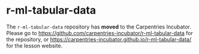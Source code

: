 # r-ml-tabular-data

The `r-ml-tabular-data` repository has **moved** to the Carpentries Incubator. Please go to https://github.com/carpentries-incubator/r-ml-tabular-data for the repository, or https://carpentries-incubator.github.io/r-ml-tabular-data/ for the lesson website.
